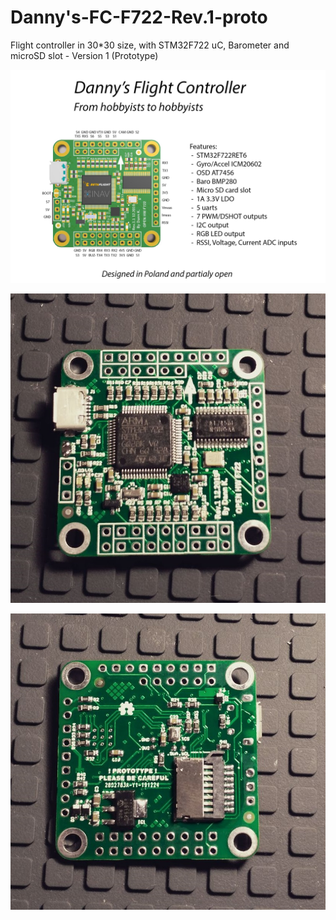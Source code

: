 # Danny's-FC-F722-Rev.1-proto
Flight controller in 30*30 size, with STM32F722 uC, Barometer and microSD slot - Version 1 (Prototype)

![Short manual](https://github.com/dnuk/Danny-s-FC-F722-Rev.1-proto/blob/master/PHOTOS/manual.jpg)

![Top view](https://github.com/dnuk/Danny-s-FC-F722-Rev.1-proto/blob/master/PHOTOS/TOP_ASSEMBLED.jpg)

![Bottom view](https://github.com/dnuk/Danny-s-FC-F722-Rev.1-proto/blob/master/PHOTOS/BOTTOM_ASSEMBLED.jpg)
